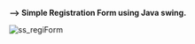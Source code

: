 **--> Simple Registration Form using Java swing.**


![ss_regiForm](https://user-images.githubusercontent.com/52820886/68535995-807bb480-0371-11ea-9550-b3514e71f231.png)
